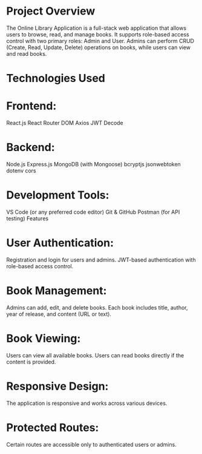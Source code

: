 # Project Overview
The Online Library Application is a full-stack web application that allows users to browse, read, and manage books. It supports role-based access control with two primary roles: Admin and User. Admins can perform CRUD (Create, Read, Update, Delete) operations on books, while users can view and read books.

# Technologies Used
# Frontend:
React.js
React Router DOM
Axios
JWT Decode

# Backend:
Node.js
Express.js
MongoDB (with Mongoose)
bcryptjs
jsonwebtoken
dotenv
cors

# Development Tools:
VS Code (or any preferred code editor)
Git & GitHub
Postman (for API testing)
Features

# User Authentication:
Registration and login for users and admins.
JWT-based authentication with role-based access control.

# Book Management:
Admins can add, edit, and delete books.
Each book includes title, author, year of release, and content (URL or text).

# Book Viewing:
Users can view all available books.
Users can read books directly if the content is provided.

# Responsive Design:
The application is responsive and works across various devices.

# Protected Routes:
Certain routes are accessible only to authenticated users or admins.
